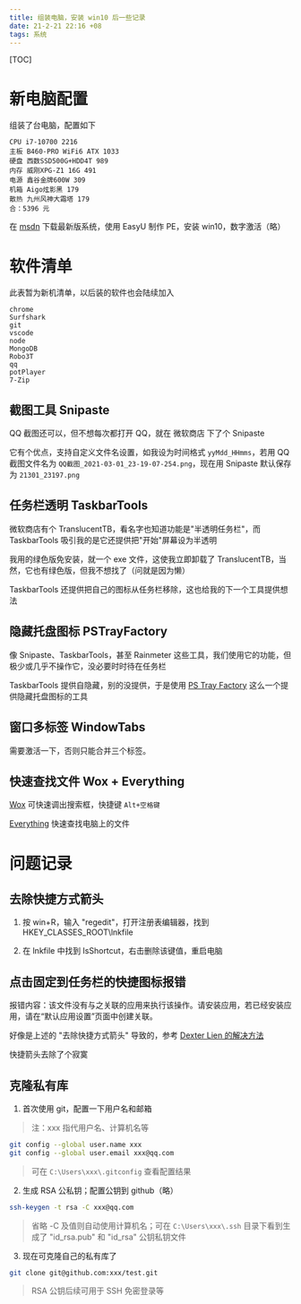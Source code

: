 ```yaml
---
title: 组装电脑，安装 win10 后一些记录
date: 21-2-21 22:16 +08
tags: 系统
---
```


[TOC]

# 新电脑配置

组装了台电脑，配置如下

```
CPU i7-10700 2216
主板 B460-PRO WiFi6 ATX 1033
硬盘 西数SSD500G+HDD4T 989
内存 威刚XPG-Z1 16G 491
电源 鑫谷金牌600W 309
机箱 Aigo炫影黑 179
散热 九州风神大霜塔 179
合：5396 元
```

在 [msdn](https://msdn.itellyou.cn/) 下载最新版系统，使用 EasyU 制作 PE，安装 win10，数字激活（略）

# 软件清单

此表暂为新机清单，以后装的软件也会陆续加入

```
chrome
Surfshark
git
vscode
node
MongoDB
Robo3T
qq
potPlayer
7-Zip
```

## 截图工具 Snipaste

QQ 截图还可以，但不想每次都打开 QQ，就在 微软商店 下了个 Snipaste

它有个优点，支持自定义文件名设置，如我设为时间格式 `yyMdd_HHmms`，若用 QQ 截图文件名为 `QQ截图_2021-03-01_23-19-07-254.png`，现在用 Snipaste 默认保存为 `21301_23197.png`

## 任务栏透明 TaskbarTools

微软商店有个 TranslucentTB，看名字也知道功能是"半透明任务栏"，而 TaskbarTools 吸引我的是它还提供把"开始"屏幕设为半透明

我用的绿色版免安装，就一个 exe 文件，这使我立即卸载了 TranslucentTB，当然，它也有绿色版，但我不想找了（问就是因为懒）

TaskbarTools 还提供把自己的图标从任务栏移除，这也给我的下一个工具提供想法

## 隐藏托盘图标 PSTrayFactory

像 Snipaste、TaskbarTools，甚至 Rainmeter 这些工具，我们使用它的功能，但极少或几乎不操作它，没必要时时待在任务栏

TaskbarTools 提供自隐藏，别的没提供，于是使用 [PS Tray Factory](http://www.pssoftlab.com/pstf_info.phtml) 这么一个提供隐藏托盘图标的工具

## 窗口多标签 WindowTabs

需要激活一下，否则只能合并三个标签。

## 快速查找文件 Wox + Everything

[Wox](https://github.com/Wox-launcher/Wox/releases) 可快速调出搜索框，快捷键 `Alt+空格键`

[Everything](https://www.voidtools.com/) 快速查找电脑上的文件

# 问题记录

## 去除快捷方式箭头

1. 按 win+R，输入 "regedit"，打开注册表编辑器，找到 HKEY_CLASSES_ROOT\lnkfile

2. 在 lnkfile 中找到 IsShortcut，右击删除该键值，重启电脑

## 点击固定到任务栏的快捷图标报错

报错内容：该文件没有与之关联的应用来执行该操作。请安装应用，若已经安装应用，请在“默认应用设置”页面中创建关联。

好像是上述的 "去除快捷方式箭头" 导致的，参考 [Dexter Lien 的解决方法](https://answers.microsoft.com/zh-hans/windows/forum/all/%E8%AF%A5%E6%96%87%E4%BB%B6%E6%B2%A1%E6%9C%89/457027ff-7e4f-4d90-9313-308e1122ddc9)

快捷箭头去除了个寂寞

## 克隆私有库

1. 首次使用 git，配置一下用户名和邮箱

> 注：xxx 指代用户名、计算机名等

```sh
git config --global user.name xxx
git config --global user.email xxx@qq.com
```

> 可在 `C:\Users\xxx\.gitconfig` 查看配置结果

2. 生成 RSA 公私钥；配置公钥到 github（略）

```sh
ssh-keygen -t rsa -C xxx@qq.com
```

> 省略 -C 及值则自动使用计算机名；可在 `C:\Users\xxx\.ssh` 目录下看到生成了 "id_rsa.pub" 和 "id_rsa" 公钥私钥文件

3. 现在可克隆自己的私有库了

```sh
git clone git@github.com:xxx/test.git
```

> RSA 公钥后续可用于 SSH 免密登录等
